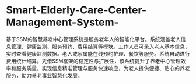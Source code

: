 # Smart-Elderly-Care-Center-Management-System-
基于SSM的智慧养老中心管理系统是服务老年人的智能化平台。系统涵盖老人信息管理、健康监测、服务预约、费用结算等模块。工作人员可录入老人基本信息，实时查看健康监测数据。老人或家属能在线预约护理、餐饮等服务。系统自动进行费用统计结算。凭借SSM框架的稳定性与扩展性，该系统提升了养老中心管理效率和服务质量，实现信息精准管理与服务快速响应，为老人提供便捷、贴心的养老服务，助力养老事业智慧化发展。
